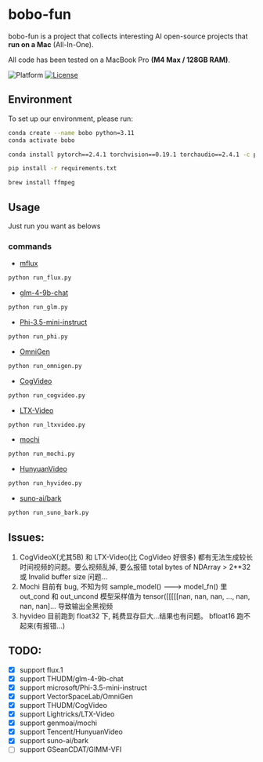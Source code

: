 # bobo-fun

bobo-fun is a project that collects interesting AI open-source projects that **run on a Mac** (All-In-One).

All code has been tested on a MacBook Pro **(M4 Max / 128GB RAM)**.

![Platform](https://img.shields.io/badge/platform-macOS-blue?style=flat-square)
[![License](https://img.shields.io/badge/License-Apache%202.0-blue.svg)](https://opensource.org/license/apache-2-0)

## Environment
To set up our environment, please run:
```sh
conda create --name bobo python=3.11
conda activate bobo
```
```sh
conda install pytorch==2.4.1 torchvision==0.19.1 torchaudio==2.4.1 -c pytorch
```
```sh
pip install -r requirements.txt
```
```sh
brew install ffmpeg
```

## Usage
Just run you want as belows

### commands

- [mflux](https://github.com/filipstrand/mflux)
```sh
python run_flux.py
```

- [glm-4-9b-chat](https://huggingface.co/THUDM/glm-4-9b-chat)
```sh
python run_glm.py
```

- [Phi-3.5-mini-instruct](https://huggingface.co/microsoft/Phi-3.5-mini-instruct)
```sh
python run_phi.py
```

- [OmniGen](https://github.com/VectorSpaceLab/OmniGen)
```sh
python run_omnigen.py
```

- [CogVideo](https://github.com/THUDM/CogVideo)
```sh
python run_cogvideo.py
```

- [LTX-Video](https://github.com/Lightricks/LTX-Video)
```sh
python run_ltxvideo.py
```
- [mochi](https://github.com/genmoai/mochi)
```sh
python run_mochi.py
```
- [HunyuanVideo](https://github.com/Tencent/HunyuanVideo)
```sh
python run_hyvideo.py
```
- [suno-ai/bark](https://github.com/suno-ai/bark)
```sh
python run_suno_bark.py
```

## Issues:
1. CogVideoX(尤其5B) 和 LTX-Video(比 CogVideo 好很多) 都有无法生成较长时间视频的问题。要么视频乱掉, 要么报错 total bytes of NDArray > 2**32 或 Invalid buffer size 问题...
2. Mochi 目前有 bug, 不知为何 sample_model() ---> model_fn() 里 out_cond 和 out_uncond 模型采样值为 tensor([[[[[nan, nan, nan,  ..., nan, nan, nan]... 导致输出全黑视频
3. hyvideo 目前跑到 float32 下, 耗费显存巨大...结果也有问题。 bfloat16 跑不起来(有报错...)

## TODO:
- [x] support flux.1
- [x] support THUDM/glm-4-9b-chat
- [x] support microsoft/Phi-3.5-mini-instruct
- [x] support VectorSpaceLab/OmniGen
- [x] support THUDM/CogVideo
- [X] support Lightricks/LTX-Video
- [X] support genmoai/mochi
- [X] support Tencent/HunyuanVideo
- [X] support suno-ai/bark
- [ ] support GSeanCDAT/GIMM-VFI
<!-- - [ ] support k4yt3x/video2x -->
<!-- - [ ] support RVC-Boss/GPT-SoVITS -->
<!-- - [ ] support facebookresearch/audiocraft -->
<!-- - [ ] support haoheliu/AudioLDM2 -->
